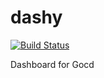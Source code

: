 # dashy

[![Build Status](https://travis-ci.org/chiku/dashy.svg?branch=master)](https://travis-ci.org/chiku/dashy)

Dashboard for Gocd
